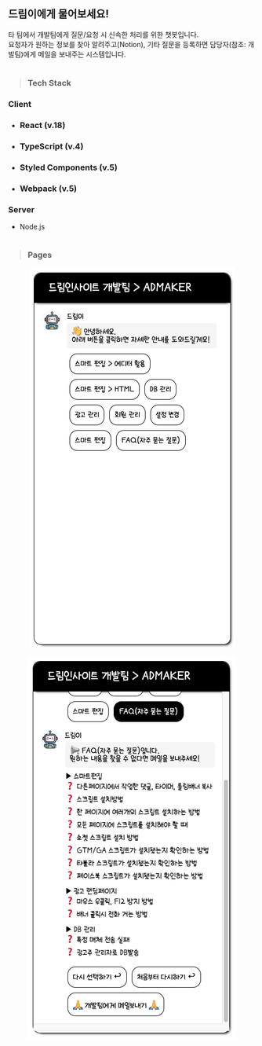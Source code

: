 ## 드림이에게 물어보세요!

타 팀에서 개발팀에게 질문/요청 시 신속한 처리를 위한 챗봇입니다.  
요청자가 원하는 정보를 찾아 알려주고(Notion), 기타 질문을 등록하면 담당자(참조: 개발팀)에게 메일을 보내주는 시스템입니다.
#

> ### Tech Stack

### Client
- ### React (v.18)
- ### TypeScript (v.4)
- ### Styled Components (v.5)
- ### Webpack (v.5)
###

### Server
- Node.js


#


> ### Pages

<div align="center">

![](client/src/assets/img/main.png)

![](client/src/assets/img/faq.png)
</div>